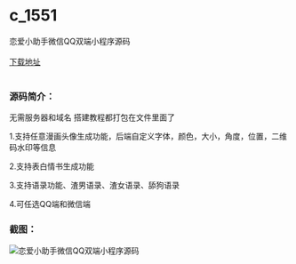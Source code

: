 # c_1551
恋爱小助手微信QQ双端小程序源码
<br/></br>
[下载地址](https://www.uuid2.com/1551.html "下载地址")
<br/></br>
<h3>源码简介：</h3>
<p>无需服务器和域名 搭建教程都打包在文件里面了<p>
<p>1.支持任意漫画头像生成功能，后端自定义字体，颜色，大小，角度，位置，二维码水印等信息<p>
<p>2.支持表白情书生成功能<p>
<p>3.支持语录功能、渣男语录、渣女语录、舔狗语录<p>
<p>4.可任选QQ端和微信端<p>
<h3>截图：</h3>
<img src="https://www.uuid2.com/wp-content/uploads/img/uimage/36081631497068.png" alt="恋爱小助手微信QQ双端小程序源码">
